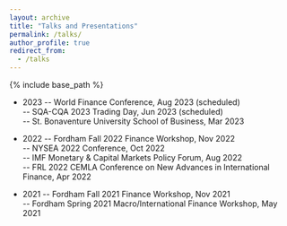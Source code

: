 ```yaml
---
layout: archive
title: "Talks and Presentations"
permalink: /talks/
author_profile: true
redirect_from:
  - /talks
---
```

{% include base_path %}

* 2023 
-- World Finance Conference, Aug 2023 (scheduled) <br>
-- SQA-CQA 2023 Trading Day, Jun 2023 (scheduled) <br>
-- St. Bonaventure University School of Business, Mar 2023 <br>

* 2022
-- Fordham Fall 2022 Finance Workshop, Nov 2022 <br>
-- NYSEA 2022 Conference, Oct 2022 <br>
--  IMF Monetary & Capital Markets Policy Forum, Aug 2022 <br>
-- FRL 2022 CEMLA Conference on New Advances in International Finance, Apr 2022 <br>

* 2021
-- Fordham Fall 2021 Finance Workshop, Nov 2021 <br>
-- Fordham Spring 2021 Macro/International Finance Workshop, May 2021
